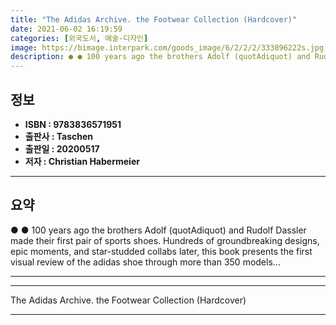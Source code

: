 ```yaml
---
title: "The Adidas Archive. the Footwear Collection (Hardcover)"
date: 2021-06-02 16:19:59
categories: [외국도서, 예술-디자인]
image: https://bimage.interpark.com/goods_image/6/2/2/2/333896222s.jpg
description: ● ● 100 years ago the brothers Adolf (quotAdiquot) and Rudolf Dassler made their first pair of sports shoes. Hundreds of groundbreaking designs, epic moments,
---
```


## **정보**

- **ISBN : 9783836571951**
- **출판사 : Taschen**
- **출판일 : 20200517**
- **저자 : Christian Habermeier**

------



## **요약**

●  ●  100 years ago the brothers Adolf (quotAdiquot) and Rudolf Dassler made their first pair of sports shoes. Hundreds of groundbreaking designs, epic moments, and star-studded collabs later, this book presents the first visual review of the adidas shoe through more than 350 models... 

------



------


The Adidas Archive. the Footwear Collection (Hardcover) 

------



